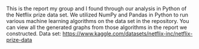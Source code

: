 This is the report my group and I found through our analysis in Python of the Netflix prize data set. 
We utilized NumPy and Pandas in Python to run various machine learning algorithms on the data set in the repository. 
You can view all the generated graphs from those algorithms in the report we constructed.
Data set: https://www.kaggle.com/datasets/netflix-inc/netflix-prize-data

